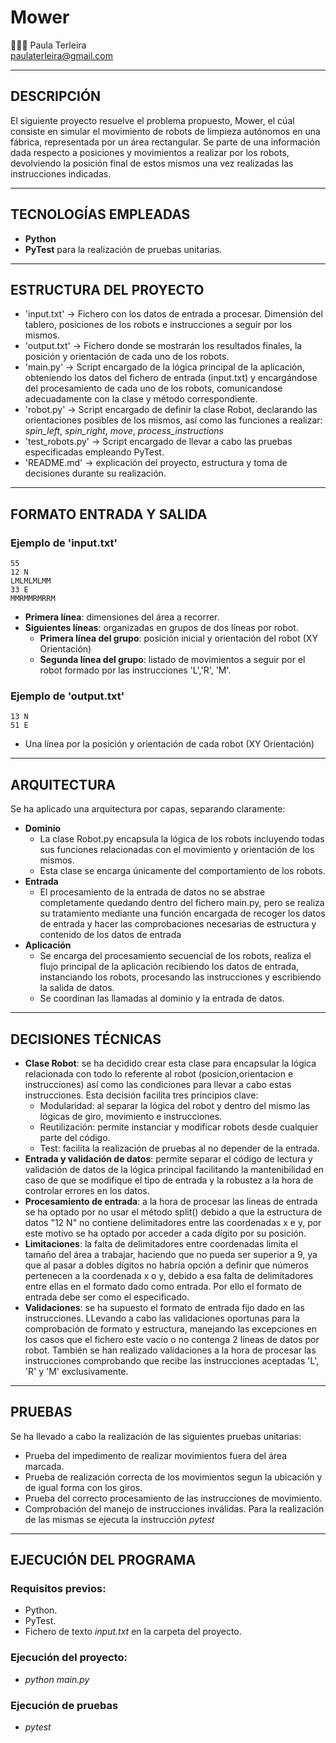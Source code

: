 # Mower
👩🏻‍💻 Paula Terleira                                                          
paulaterleira@gmail.com

---

## DESCRIPCIÓN
El siguiente proyecto resuelve el problema propuesto, Mower, el cúal consiste en simular el movimiento de robots de limpieza autónomos en una fábrica, representada por un área rectangular. Se parte de una información dada respecto a posiciones y movimientos a realizar por los robots, devolviendo la posición final de estos mismos una vez realizadas las instrucciones indicadas.

---

## TECNOLOGÍAS EMPLEADAS
- **Python**
- **PyTest** para la realización de pruebas unitarias.
---  
## ESTRUCTURA DEL PROYECTO
- 'input.txt' -> Fichero con los datos de entrada a procesar. Dimensión del tablero, posiciones de los robots e instrucciones a seguir por los mismos.
- 'output.txt' -> Fichero donde se mostrarán los resultados finales, la posición y orientación de cada uno de los robots.
- 'main.py' -> Script encargado de la lógica principal de la aplicación, obteniendo los datos del fichero de entrada (input.txt) y encargándose del procesamiento de cada uno de los robots, comunicandose adecuadamente con la clase y método correspondiente.
- 'robot.py' -> Script encargado de definir la clase Robot, declarando las orientaciones posibles de los mismos, así como las funciones a realizar: *spin_left*, *spin_right*, *move*, *process_instructions*
- 'test_robots.py' -> Script encargado de llevar a cabo las pruebas especificadas empleando PyTest.
- 'README.md' -> explicación del proyecto, estructura y toma de decisiones durante su realización.
--- 
## FORMATO ENTRADA Y SALIDA
### Ejemplo de 'input.txt'
```
55
12 N
LMLMLMLMM
33 E
MMRMMRMRRM
```
- **Primera línea**: dimensiones del área a recorrer.
- **Siguientes líneas**: organizadas en grupos de dos líneas por robot.
  - **Primera línea del grupo**: posición inicial y orientación del robot (XY Orientación)
  - **Segunda línea del grupo**: listado de movimientos a seguir por el robot formado por las instrucciones 'L','R', 'M'.
### Ejemplo de 'output.txt'
```
13 N
51 E
```
- Una línea por la posición y orientación de cada robot (XY Orientación)
--- 
## ARQUITECTURA
Se ha aplicado una arquitectura por capas, separando claramente:
- **Dominio**
  - La clase Robot.py encapsula la lógica de los robots incluyendo todas sus funciones relacionadas con el movimiento y orientación de los mismos.
  - Esta clase se encarga únicamente del comportamiento de los robots.
- **Entrada**
  - El procesamiento de la entrada de datos no se abstrae completamente quedando dentro del fichero main.py, pero se realiza su tratamiento mediante una función encargada de recoger los datos de entrada y hacer las comprobaciones necesarias de estructura y contenido de los datos de entrada
- **Aplicación**
  - Se encarga del procesamiento secuencial de los robots, realiza el flujo principal de la aplicación recibiendo los datos de entrada, instanciando los robots, procesando las instrucciones y escribiendo la salida de datos.
  - Se coordinan las llamadas al dominio y la entrada de datos.
--- 
## DECISIONES TÉCNICAS
- **Clase Robot**: se ha decidido crear esta clase para encapsular la lógica relacionada con todo lo referente al robot (posicion,orientacion e instrucciones) así como las condiciones para llevar a cabo estas instrucciones.
  Esta decisión facilita tres principios clave:
  - Modularidad: al separar la lógica del robot y dentro del mismo las lógicas de giro, movimiento e instrucciones.
  - Reutilización: permite instanciar y modificar robots desde cualquier parte del código.
  - Test: facilita la realización de pruebas al no depender de la entrada.
- **Entrada y validación de datos**: permite separar el código de lectura y validación de datos de la lógica principal facilitando la mantenibilidad en caso de que se modifique el tipo de entrada y la robustez a la hora de controlar errores en los datos.
- **Procesamiento de entrada**: a la hora de procesar las lineas de entrada se ha optado por no usar el método split() debido a que la estructura de datos "12 N" no contiene delimitadores entre las coordenadas x e y, por este motivo se ha optado por acceder a cada dígito por su posición.
- **Limitaciones**: la falta de delimitadores entre coordenadas limita el tamaño del área a trabajar, haciendo que no pueda ser superior a 9, ya que al pasar a dobles dígitos no habría opción a definir que números pertenecen a la coordenada x o y, debido a esa falta de delimitadores entre ellas en el formato dado como entrada. Por ello el formato de entrada debe ser como el especificado.
- **Validaciones**: se ha supuesto el formato de entrada fijo dado en las instrucciones. LLevando a cabo las validaciones oportunas para la comprobación de formato y estructura, manejando las excepciones en los casos que el fichero este vacío o no contenga 2 líneas de datos por robot. También se han realizado validaciones a la hora de procesar las instrucciones comprobando que recibe las instrucciones aceptadas 'L', 'R' y 'M' exclusivamente.
--- 
## PRUEBAS
Se ha llevado a cabo la realización de las siguientes pruebas unitarias:
-  Prueba del impedimento de realizar movimientos fuera del área marcada.
-  Prueba de realización correcta de los movimientos segun la ubicación y de igual forma con los giros.
-  Prueba del correcto procesamiento de las instrucciones de movimiento.
-  Comprobación del manejo de instrucciones inválidas.
Para la realización de las mismas se ejecuta la instrucción *pytest*
--- 
## EJECUCIÓN DEL PROGRAMA
### Requisitos previos:
  - Python.
  - PyTest.
  - Fichero de texto *input.txt* en la carpeta del proyecto.
### Ejecución del proyecto:
  - *python main.py*
### Ejecución de pruebas
  - *pytest*
